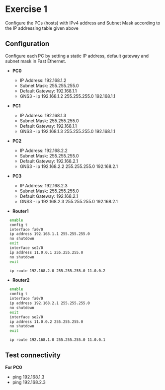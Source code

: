 # Exercise 1

Configure the PCs (hosts) with IPv4 address and Subnet Mask according to the IP addressing table 
given above  

## Configuration

Configure each PC by setting a static IP address, default gateway and subnet mask in Fast Ethernet.

- **PC0**
  - IP Address: 192.168.1.2
  - Subnet Mask: 255.255.255.0
  - Default Gateway:  192.168.1.1
  - GNS3 -  ip 192.168.1.2 255.255.255.0 192.168.1.1

- **PC1**
  - IP Address: 192.168.1.3
  - Subnet Mask: 255.255.255.0
  - Default Gateway:  192.168.1.1
  - GNS3 -  ip 192.168.1.3 255.255.255.0 192.168.1.1

- **PC2**
  - IP Address: 192.168.2.2
  - Subnet Mask: 255.255.255.0
  - Default Gateway:  192.168.2.1
  - GNS3 - ip 192.168.2.2 255.255.255.0 192.168.2.1

- **PC3**
  - IP Address: 192.168.2.3
  - Subnet Mask: 255.255.255.0
  - Default Gateway:  192.168.2.1
  - GNS3 - ip 192.168.2.3 255.255.255.0 192.168.2.1

- **Router1**
```bash
  enable
  config t
  interface fa0/0
  ip address 192.168.1.1 255.255.255.0
  no shutdown
  exit
  interface se2/0
  ip address 11.0.0.1 255.255.255.0
  no shutdown
  exit

  ip route 192.168.2.0 255.255.255.0 11.0.0.2
```
- **Router2**
```bash
  enable
  config t
  interface fa0/0
  ip address 192.168.2.1 255.255.255.0
  no shutdown
  exit
  interface se2/0
  ip address 11.0.0.2 255.255.255.0
  no shutdown
  exit

  ip route 192.168.1.0 255.255.255.0 11.0.0.1
  ```

## Test connectivity

**For PC0**
- ping 192.168.1.3
- ping 192.168.2.3
